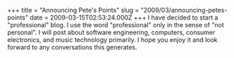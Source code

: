 +++
title = "Announcing Pete's Points"
slug = "2009/03/announcing-petes-points"
date = 2009-03-15T02:53:24.000Z
+++
I have decided to start a "professional" blog. I use the word "professional" only in the sense of "not personal". I will post about software engineering, computers, consumer electronics, and music technology primarily. I hope you enjoy it and look forward to any conversations this generates.